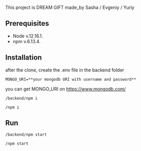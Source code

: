 
This project is DREAM GIFT  made_by Sasha / Evgeniy / Yuriy

## **Prerequisites**
* Node v.12.16.1.
* npm v.6.13.4.

## **Installation**

after the clone, create the .env file in the backend folder

`MONGO_URI=**your mongodb URI with username and password**`

you can get MONGO_URI on https://www.mongodb.com/

`/backend/npm i`

`/npm i`


## **Run**
`/backend/npm start`

`/npm start`
